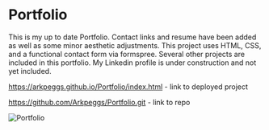 # Portfolio
This is my up to date Portfolio. Contact links and resume have been added as well as some minor aesthetic adjustments. This project uses HTML, CSS, and a functional contact form via formspree. Several other projects are included in this portfolio. My Linkedin profile is under construction and not yet included. 

https://arkpeggs.github.io/Portfolio/index.html - link to deployed project

https://github.com/Arkpeggs/Portfolio.git - link to repo

![Portfolio](https://github.com/Arkpeggs/Portfolio/blob/master/Assets/Portfolio.png?raw=true)

